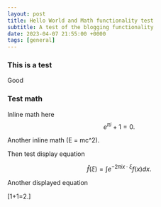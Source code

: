 ```yaml
---
layout: post
title: Hello World and Math functionality test
subtitle: A test of the blogging functionality
date: 2023-04-07 21:55:00 +0000
tags: [general]
---
```


### This is a test

Good

### Test math

Inline math here $$e^{\pi i} + 1 = 0.$$

Another inline math \(E = mc^2\).

Then test display equation

$$\hat{f}(\xi) = \int e^{-2\pi i x \cdot \xi}f(x) dx.$$

Another displayed equation

\[1+1=2.\]

